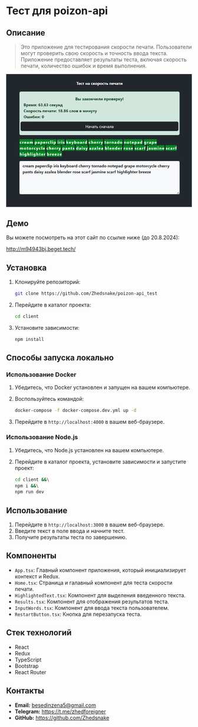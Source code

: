 # Тест для poizon-api

## Описание


> Это приложение для тестирования скорости печати. Пользователи могут проверить свою скорость и точность ввода текста. Приложение предоставляет результаты теста, включая скорость печати, количество ошибок и время выполнения.

![Alt текст](client/src/assets/capture_240811_183849.png)


## Демо

Вы можете посмотреть на этот сайт по ссылке ниже (до 20.8.2024):

http://m94943bj.beget.tech/


## Установка


1. Клонируйте репозиторий:

    ```bash
    git clone https://github.com/Zhedsnake/poizon-api_test
    ```

2. Перейдите в каталог проекта:

    ```bash
    cd client
    ```

3. Установите зависимости:

    ```bash
    npm install
    ```

## Способы запуска локально

### Использование Docker

1. Убедитесь, что Docker установлен и запущен на вашем компьютере.
2. Воспользуйтесь командой:

    ```bash
    docker-compose -f docker-compose.dev.yml up -d
    ```

3. Перейдите в `http://localhost:4000` в вашем веб-браузере.

### Использование Node.js

1. Убедитесь, что Node.js установлен на вашем компьютере.
2. Перейдите в каталог проекта, установите зависимости и запустите проект:

    ```bash
    cd client &&\
   npm i &&\
   npm run dev
    ```

## Использование

1. Перейдите в `http://localhost:3000` в вашем веб-браузере.
2. Введите текст в поле ввода и начните тест.
3. Получите результаты теста по завершению.

## Компоненты

- `App.tsx`: Главный компонент приложения, который инициализирует контекст и Redux.
- `Home.tsx`: Страница и галавный компонент для теста скорости печати.
- `HighlightedText.tsx`: Компонент для выделения введенного текста.
- `Results.tsx`: Компонент для отображения результатов теста.
- `InputWords.tsx`: Компонент для ввода текста пользователем.
- `RestartButton.tsx`: Кнопка для перезапуска теста.

## Стек технологий

- React
- Redux
- TypeScript
- Bootstrap
- React Router

## Контакты

- **Email:** besedinzena5@gmail.com
- **Telegram:** https://t.me/zhedforeigner
- **GitHub:** https://github.com/Zhedsnake
